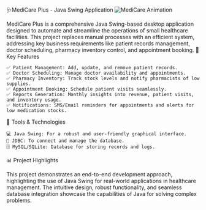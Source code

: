 🩺MediCare Plus - Java Swing Application
![MediCare Animation](https://github.com/Nirmalkoswatta/main/Animation%20-%201732364926052.gif)



MediCare Plus is a comprehensive Java Swing-based desktop application designed to automate and streamline the operations of small healthcare facilities. This project replaces manual processes with an efficient system, addressing key business requirements like patient records management, doctor scheduling, pharmacy inventory control, and appointment booking.
🚀 Key Features

    ✅ Patient Management: Add, update, and remove patient records.
    ✅ Doctor Scheduling: Manage doctor availability and appointments.
    ✅ Pharmacy Inventory: Track stock levels and notify pharmacists of low supplies.
    ✅ Appointment Booking: Schedule patient visits seamlessly.
    ✅ Reports Generation: Monthly insights into revenue, patient visits, and inventory usage.
    ✅ Notifications: SMS/Email reminders for appointments and alerts for low medication stocks.

🔧 Tools & Technologies

    💻 Java Swing: For a robust and user-friendly graphical interface.
    🔗 JDBC: To connect and manage the database.
    🗄️ MySQL/SQLite: Database for storing records and logs.

📊 Project Highlights

This project demonstrates an end-to-end development approach, highlighting the use of Java Swing for real-world applications in healthcare management. The intuitive design, robust functionality, and seamless database integration showcase the capabilities of Java for solving complex problems.
